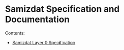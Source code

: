 Samizdat Specification and Documentation
========================================

Contents:

* [Samizdat Layer 0 Specification](samizdat-0/)
